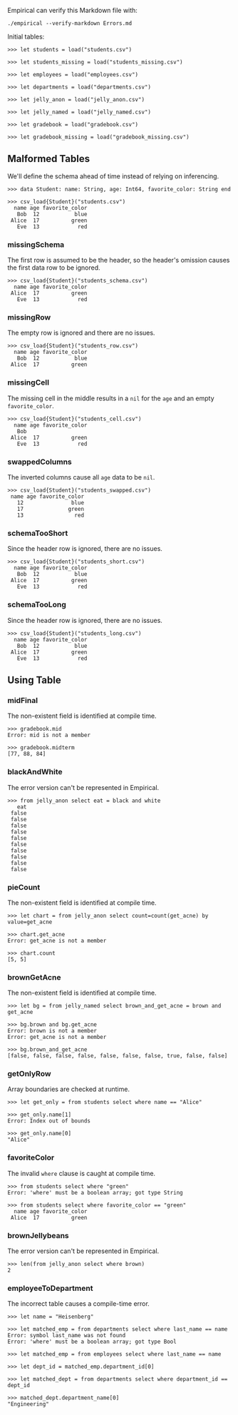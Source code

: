 Empirical can verify this Markdown file with:

```skip
./empirical --verify-markdown Errors.md
```

Initial tables:

```
>>> let students = load("students.csv")

>>> let students_missing = load("students_missing.csv")

>>> let employees = load("employees.csv")

>>> let departments = load("departments.csv")

>>> let jelly_anon = load("jelly_anon.csv")

>>> let jelly_named = load("jelly_named.csv")

>>> let gradebook = load("gradebook.csv")

>>> let gradebook_missing = load("gradebook_missing.csv")

```

## Malformed Tables

We'll define the schema ahead of time instead of relying on inferencing.

```
>>> data Student: name: String, age: Int64, favorite_color: String end

>>> csv_load{Student}("students.csv")
  name age favorite_color
   Bob  12           blue
 Alice  17          green
   Eve  13            red

```

### missingSchema

The first row is assumed to be the header, so the header's omission causes the first data row to be ignored.

```
>>> csv_load{Student}("students_schema.csv")
  name age favorite_color
 Alice  17          green
   Eve  13            red

```

### missingRow

The empty row is ignored and there are no issues.

```
>>> csv_load{Student}("students_row.csv")
  name age favorite_color
   Bob  12           blue
 Alice  17          green

```

### missingCell

The missing cell in the middle results in a `nil` for the `age` and an empty `favorite_color`.

```
>>> csv_load{Student}("students_cell.csv")
  name age favorite_color
   Bob                   
 Alice  17          green
   Eve  13            red

```

### swappedColumns

The inverted columns cause all `age` data to be `nil`.

```
>>> csv_load{Student}("students_swapped.csv")
 name age favorite_color
   12               blue
   17              green
   13                red

```

### schemaTooShort

Since the header row is ignored, there are no issues.

```
>>> csv_load{Student}("students_short.csv")
  name age favorite_color
   Bob  12           blue
 Alice  17          green
   Eve  13            red

```

### schemaTooLong

Since the header row is ignored, there are no issues.

```
>>> csv_load{Student}("students_long.csv")
  name age favorite_color
   Bob  12           blue
 Alice  17          green
   Eve  13            red

```



## Using Table

### midFinal

The non-existent field is identified at compile time.

```
>>> gradebook.mid
Error: mid is not a member

>>> gradebook.midterm
[77, 88, 84]

```

### blackAndWhite

The error version can't be represented in Empirical.

```
>>> from jelly_anon select eat = black and white
   eat
 false
 false
 false
 false
 false
 false
 false
 false
 false
 false

```

### pieCount

The non-existent field is identified at compile time.

```
>>> let chart = from jelly_anon select count=count(get_acne) by value=get_acne

>>> chart.get_acne
Error: get_acne is not a member

>>> chart.count
[5, 5]

```

### brownGetAcne

The non-existent field is identified at compile time.

```
>>> let bg = from jelly_named select brown_and_get_acne = brown and get_acne

>>> bg.brown and bg.get_acne
Error: brown is not a member
Error: get_acne is not a member

>>> bg.brown_and_get_acne
[false, false, false, false, false, false, false, true, false, false]

```

### getOnlyRow

Array boundaries are checked at runtime.

```
>>> let get_only = from students select where name == "Alice"

>>> get_only.name[1]
Error: Index out of bounds

>>> get_only.name[0]
"Alice"

```

### favoriteColor

The invalid `where` clause is caught at compile time.

```
>>> from students select where "green"
Error: 'where' must be a boolean array; got type String

>>> from students select where favorite_color == "green"
  name age favorite_color
 Alice  17          green

```

### brownJellybeans

The error version can't be represented in Empirical.

```
>>> len(from jelly_anon select where brown)
2

```

### employeeToDepartment

The incorrect table causes a compile-time error.

```
>>> let name = "Heisenberg"

>>> let matched_emp = from departments select where last_name == name
Error: symbol last_name was not found
Error: 'where' must be a boolean array; got type Bool

>>> let matched_emp = from employees select where last_name == name

>>> let dept_id = matched_emp.department_id[0]

>>> let matched_dept = from departments select where department_id == dept_id

>>> matched_dept.department_name[0]
"Engineering"

```
